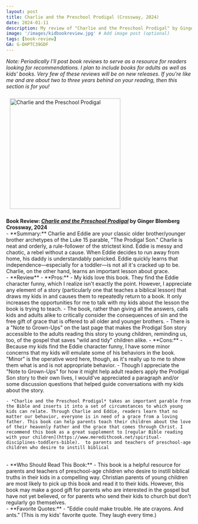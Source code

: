 ```yaml
---
layout: post
title: Charlie and the Preschool Prodigal (Crossway, 2024)
date: 2024-01-11
description: My review of "Charlie and the Preschool Prodigal" by Ginger Blomberg.
image: '/images/kidbookreview.jpg' # Add image post (optional)
tags: [book-review]
GA: G-DHPTC39GDF
---
```


*Note: Periodically I'll post book reviews to serve as a resource for readers looking for recommendations. I plan to include books for adults as well as kids' books. Very few of these reviews will be on new releases. If you're like me and are about two to three years behind on your reading, then this section is for you!* 

<p align="center">

<a href="https://amzn.to/3vxTIQN" target="blank"><img src="meredithcook.github.io/images/charlie.jpg" alt="Charlie and the Preschool Prodigal" style="width:300px;height:300px;padding:10px" align="center"></a><p>
<p>
<b>Book Review: <a href= "https://amzn.to/3vxTIQN" target= "blank"><i>Charlie and the Preschool Prodigal</i></a> by Ginger Blomberg </b>
<br>
<b>Crossway, 2024</b>
<br>
- **Summary:**
    Charlie and Eddie are your classic older brother/younger brother archetypes of the Luke 15 parable, "The Prodigal Son." Charlie is neat and orderly, a rule-follower of the strictest kind. Eddie is messy and chaotic, a rebel without a cause. When Eddie decides to run away from home, his daddy is understandably panicked. Eddie quickly learns that independence—especially for a toddler—is not all it's cracked up to be. Charlie, on the other hand, learns an important lesson about grace.
<br>
- **Review**
	- **Pros:**
			- My kids love this book. They find the Eddie character funny, which I realize isn't exactly the point. However, I appreciate any element of a story (particularly one that teaches a biblical lesson) that draws my kids in and causes them to repeatedly return to a book. It only increases the opportunities for me to talk with my kids about the lesson the book is trying to teach. 
			- The book, rather than giving all the answers, calls kids and adults alike to critically consider the consequences of sin and the free gift of grace that is offered to all older and younger brothers. 
			- There is a "Note to Grown-Ups" on the last page that makes the Prodigal Son story accessible to the adults reading this story to young children, reminding us, too, of the gospel that saves "wild and tidy" children alike. 
	- **Cons:**
		- Because my kids find the Eddie character funny, I have some minor concerns that my kids will emulate some of his behaviors in the book. "Minor" is the operative word here, though, as it's really up to me to show them what is and is not appropriate behavior.
		- Though I appreciate the "Note to Grown-Ups" for how it might help adult readers apply the Prodigal Son story to their own lives, I would've appreciated a paragraph and/or some discussion questions that helped guide conversations with my kids about the story.
	
    - *Charlie and the Preschool Prodigal* takes an important parable from the Bible and inserts it into a set of circumstances to which young kids can relate. Through Charlie and Eddie, readers learn that no matter our behavior, everyone is in need of a grace from a loving father. This book can help parents teach their children about the love of their heavenly Father and the grace that comes through Christ. I recommend this book as a great supplement to [regular Bible reading with your children](https://www.meredithcook.net/spiritual-disciplines-toddlers-bible).  to parents and teachers of preschool-age children who desire to instill biblical 
<br>
- **Who Should Read This Book:**
	- This book is a helpful resource for parents and teachers of preschool-age children who desire to instill biblical truths in their kids in a compelling way. Christian parents of young children are most likely to pick up this book and read it to their kids. However, this book may make a good gift for parents who are interested in the gospel but have not yet believed, or for parents who send their kids to church but don't regularly go themselves. 
<br>
- **Favorite Quotes:**
    - "Eddie could make trouble. He ate crayons. And ants." (This is my kids' favorite quote. They laugh every time.)
<br>
    </p>